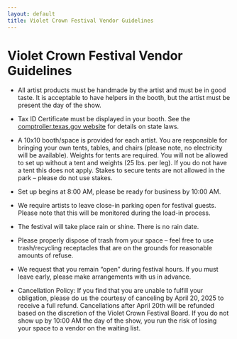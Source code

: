```yaml
---
layout: default
title: Violet Crown Festival Vendor Guidelines
---
```


# Violet Crown Festival Vendor Guidelines 
 
- All artist products must be handmade by the artist and must be in good taste.
It is acceptable to have helpers in the booth, but the artist must be present
the day of the show. 
 
- Tax ID Certificate must be displayed in your booth.  See the
  [comptroller.texas.gov website](https://comptroller.texas.gov/taxes/publications/96-211.php) for
  details on state laws.
 
- A 10x10 booth/space is provided for each artist.  You are responsible for
bringing your own tents, tables, and chairs (please note, no electricity will be
available). Weights for tents are required.  You will not be allowed to set up
without a tent and weights (25 lbs. per leg).  If you do not have a tent this
does not apply.  Stakes to secure tents are not allowed in the park – please do
not use stakes. 
 
- Set up begins at 8:00 AM, please be ready for business by 10:00 AM. 
 
- We require artists to leave close-in parking open for festival guests.  Please
note that this will be monitored during the load-in process. 
 
- The festival will take place rain or shine. There is no rain date. 
 
-  Please properly dispose of trash from your space – feel free to use
trash/recycling receptacles that are on the grounds for reasonable amounts of
refuse. 
 
- We request that you remain “open” during festival hours.  If you must leave
early, please make arrangements with us in advance. 
 
-  Cancellation Policy: If you find that you are unable to fulfill your
obligation, please do us the courtesy of canceling by April 20, 2025 to receive
a full refund.  Cancellations after April 20th will be refunded based on the
discretion of the Violet Crown Festival Board.  If you do not show up by 10:00
AM the day of the show, you run the risk of losing your space to a vendor on the
waiting list. 
 
 